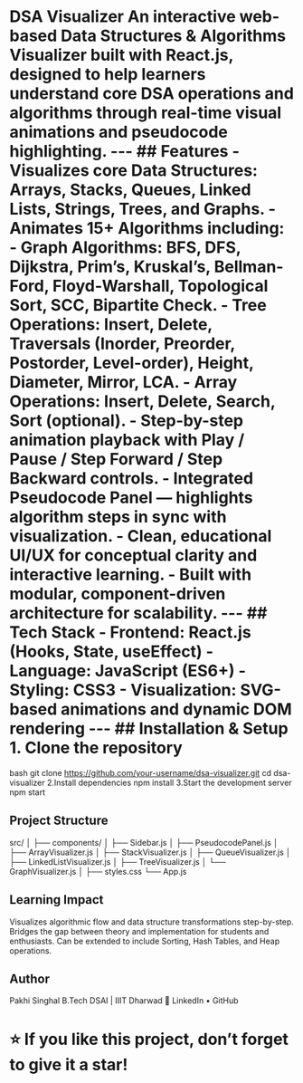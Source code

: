 # DSA Visualizer An **interactive web-based Data Structures & Algorithms Visualizer** built with **React.js**, designed to help learners understand core DSA operations and algorithms through real-time visual animations and pseudocode highlighting. --- ## Features - Visualizes core **Data Structures**: Arrays, Stacks, Queues, Linked Lists, Strings, Trees, and Graphs. - Animates **15+ Algorithms** including: - **Graph Algorithms:** BFS, DFS, Dijkstra, Prim’s, Kruskal’s, Bellman-Ford, Floyd-Warshall, Topological Sort, SCC, Bipartite Check. - **Tree Operations:** Insert, Delete, Traversals (Inorder, Preorder, Postorder, Level-order), Height, Diameter, Mirror, LCA. - **Array Operations:** Insert, Delete, Search, Sort (optional). - Step-by-step animation playback with **Play / Pause / Step Forward / Step Backward** controls. - Integrated **Pseudocode Panel** — highlights algorithm steps in sync with visualization. - Clean, educational **UI/UX** for conceptual clarity and interactive learning. - Built with modular, component-driven architecture for scalability. --- ## Tech Stack - **Frontend:** React.js (Hooks, State, useEffect) - **Language:** JavaScript (ES6+) - **Styling:** CSS3 - **Visualization:** SVG-based animations and dynamic DOM rendering --- ## Installation & Setup 1. **Clone the repository**
bash
   git clone https://github.com/your-username/dsa-visualizer.git
   cd dsa-visualizer
2.Install dependencies
     npm install
3.Start the development server
    npm start

## Project Structure
src/
│
├── components/
│   ├── Sidebar.js
│   ├── PseudocodePanel.js
│   ├── ArrayVisualizer.js
│   ├── StackVisualizer.js
│   ├── QueueVisualizer.js
│   ├── LinkedListVisualizer.js
│   ├── TreeVisualizer.js
│   └── GraphVisualizer.js
│
├── styles.css
└── App.js

## Learning Impact

Visualizes algorithmic flow and data structure transformations step-by-step.
Bridges the gap between theory and implementation for students and enthusiasts.
Can be extended to include Sorting, Hash Tables, and Heap operations.

## Author

Pakhi Singhal
 B.Tech DSAI | IIIT Dharwad
🔗 LinkedIn
 • GitHub

⭐ If you like this project, don’t forget to give it a star!
=======